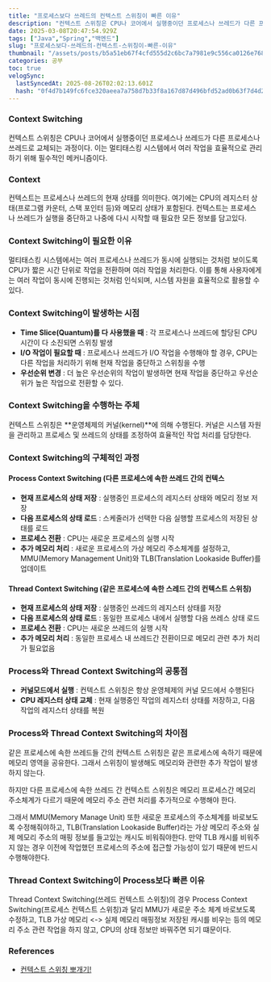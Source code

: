```yaml
---
title: "프로세스보다 쓰레드의 컨텍스트 스위칭이 빠른 이유"
description: "컨텍스트 스위칭은 CPU나 코어에서 실행중이던 프로세스나 쓰레드가 다른 프로세스나 쓰레드로 교체되는 과정이다. 이는 멀티태스킹 시스템에서 여러 작업을 효율적으로 관리하기 위해 필수적인 메커니즘이다.컨텍스트는 프로세스나 쓰레드의 현재 상태를 의미한다. 여기에는 CPU의 "
date: 2025-03-08T20:47:54.929Z
tags: ["Java","Spring","백엔드"]
slug: "프로세스보다-쓰레드의-컨텍스트-스위칭이-빠른-이유"
thumbnail: "/assets/posts/b5a51eb67f4cfd555d2c6bc7a7981e9c556ca0126e76803507b7cfdaeca765df.png"
categories: 공부
toc: true
velogSync:
  lastSyncedAt: 2025-08-26T02:02:13.601Z
  hash: "0f4d7b149fc6fce320aeea7a758d7b33f8a167d87d496bfd52ad0b63f7d4d26a"
---
```


### Context Switching
컨텍스트 스위칭은 CPU나 코어에서 실행중이던 프로세스나 쓰레드가 다른 프로세스나 쓰레드로 교체되는 과정이다. 이는 멀티태스킹 시스템에서 여러 작업을 효율적으로 관리하기 위해 필수적인 메커니즘이다.

### Context
컨텍스트는 프로세스나 쓰레드의 현재 상태를 의미한다. 여기에는 CPU의 레지스터 상태(프로그램 카운터, 스택 포인터 등)와 메모리 상태가 포함된다. 컨텍스트는 프로세스나 쓰레드가 실행을 중단하고 나중에 다시 시작할 때 필요한 모든 정보를 담고있다.

### Context Switching이 필요한 이유
멀티태스킹 시스템에서는 여러 프로세스나 쓰레드가 동시에 실행되는 것처럼 보이도록 CPU가 짧은 시간 단위로 작업을 전환하며 여러 작업을 처리한다. 이를 통해 사용자에게는 여러 작업이 동시에 진행되는 것처럼 인식되며, 시스템 자원을 효율적으로 활용할 수 있다.

### Context Switching이 발생하는 시점
- **Time Slice(Quantum)를 다 사용했을 때**
: 각 프로세스나 쓰레드에 할당된 CPU시간이 다 소진되면 스위칭 발생
- **I/O 작업이 필요할 때**
: 프로세스나 쓰레드가 I/O 작업을 수행해야 할 경우, CPU는 다른 작업을 처리하기 위해 현재 작업을 중단하고 스위칭을 수행
- **우선순위 변경**
: 더 높은 우선순위의 작업이 발생하면 현재 작업을 중단하고 우선순위가 높은 작업으로 전환할 수 있다.

### Context Switching을 수행하는 주체
컨텍스트 스위칭은 **운영체제의 커널(kernel)**에 의해 수행된다. 커널은 시스템 자원을 관리하고 프로세스 및 쓰레드의 상태를 조정하여 효율적인 작업 처리를 담당한다.

### Context Switching의 구체적인 과정
#### Process Context Switching (다른 프로세스에 속한 쓰레드 간의 컨텍스 
- **현재 프로세스의 상태 저장** : 실행중인 프로세스의 레지스터 상태와 메모리 정보 저장
- **다음 프로세스의 상태 로드** : 스케줄러가 선택한 다음 실행할 프로세스의 저장된 상태를 로드
- **프로세스 전환** : CPU는 새로운 프로세스의 실행 시작
- **추가 메모리 처리** : 새로운 프로세스의 가상 메모리 주소체계를 설정하고, MMU(Memory Management Unit)와 TLB(Translation Lookaside Buffer)를 업데이트

#### Thread Context Switching (같은 프로세스에 속한 스레드 간의 컨텍스트 스위칭)
- **현재 프로세스의 상태 저장** : 실행중인 쓰레드의 레지스터 상태를 저장
- **다음 프로세스의 상태 로드** : 동일한 프로세스 내에서 실행할 다음 쓰레스 상태 로드
- **프로세스 전환** : CPU는 새로운 쓰레드의 실행 시작
- **추가 메모리 처리** : 동일한 프로세스 내 쓰레드간 전환이므로 메모리 관련 추가 처리가 필요없음

### Process와 Thread Context Switching의 공통점
- **커널모드에서 실행** : 컨텍스트 스위칭은 항상 운영체제의 커널 모드에서 수행된다
- **CPU 레지스터 상태 교체** : 현재 실행중인 작업의 레지스터 상태를 저장하고, 다음 작업의 레지스터 상태를 복원

### Process와 Thread Context Switching의 차이점
같은 프로세스에 속한 쓰레드들 간의 컨텍스트 스위칭은 같은 프로세스에 속하기 때문에 메모리 영역을 공유한다. 그래서 스위칭이 발생해도 메모리와 관련한 추가 작업이 발생하지 않는다. 

하지만 다른 프로세스에 속한 쓰레드 간 컨텍스트 스위칭은 메모리 프로세스간 메모리 주소체계가 다르기 때문에 메모리 주소 관련 처리를 추가적으로 수행해야 한다.

그래서 MMU(Memory Manage Unit) 또한 새로운 프로세스의 주소체계를 바로보도록 수정해줘야하고, TLB(Translation Lookaside Buffer)라는 가상 메모리 주소와 실제 메모리 주소의 매핑 정보를 들고있는 캐시도 비워줘야한다. 만약 TLB 캐시를 비워주지 않는 경우 이전에 작업했던 프로세스의 주소에 접근할 가능성이 있기 때문에 반드시 수행해야한다.

### Thread Context Switching이 Process보다 빠른 이유
Thread Context Switching(쓰레드 컨텍스트 스위칭)의 경우 Process Context Switching(프로세스 컨텍스트 스위칭)과 달리 MMU가 새로운 주소 체계 바로보도록 수정하고, TLB 가상 메모리 <-> 실제 메모리 매핑정보 저장된 캐시를 비우는 등의 메모리 주소 관련 작업을 하지 않고, CPU의 상태 정보만 바꿔주면 되기 떄문이다.

### References
- [컨텍스트 스위칭 뽀개기!](https://www.youtube.com/watch?v=Xh9Nt7y07FE&list=PLcXyemr8ZeoQOtSUjwaer0VMJSMfa-9G-&index=5)